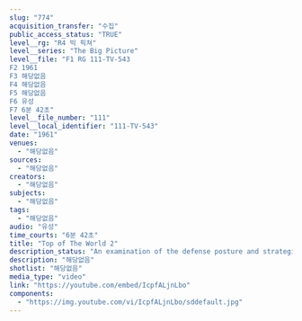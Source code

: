 ```yaml
---
slug: "774"
acquisition_transfer: "수집"
public_access_status: "TRUE"
level__rg: "R4 빅 픽쳐"
level__series: "The Big Picture"
level__file: "F1 RG 111-TV-543
F2 1961
F3 해당없음
F4 해당없음
F5 해당없음
F6 유성
F7 6분 42초"
level__file_number: "111"
level__local_identifier: "111-TV-543"
date: "1961"
venues: 
  - "해당없음"
sources: 
  - "해당없음"
creators: 
  - "해당없음"
subjects: 
  - "해당없음"
tags: 
  - "해당없음"
audio: "유성"
time_courts: "6분 42초"
title: "Top of The World 2"
description_status: "An examination of the defense posture and strategic importance of Alaska, the Northwest Territory, Canada and Greenland. Features DEW Line and the electronic sentinels on guard there."
description: "해당없음"
shotlist: "해당없음"
media_type: "video"
link: "https://youtube.com/embed/IcpfALjnLbo"
components: 
  - "https://img.youtube.com/vi/IcpfALjnLbo/sddefault.jpg"
---
```

